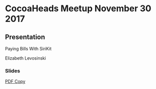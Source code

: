 # CocoaHeads Meetup November 30 2017

## Presentation
Paying Bills With SiriKit

Elizabeth Levosinski

### Slides
[PDF Copy](SiriKitSlides.pdf)

